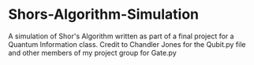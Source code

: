# Shors-Algorithm-Simulation
A simulation of Shor's Algorithm written as part of a final project for a Quantum Information class. Credit to Chandler Jones for the Qubit.py file and other members of my project group for Gate.py

